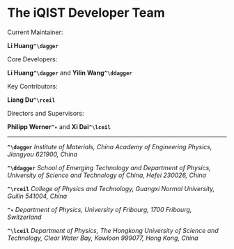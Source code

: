 # The iQIST Developer Team

Current Maintainer:

**Li Huang``^\dagger``**

Core Developers:

**Li Huang``^\dagger``** and **Yilin Wang``^\ddagger``**

Key Contributors:

**Liang Du``^\rceil``**

Directors and Supervisors:

**Philipp Werner``^✶``** and **Xi Dai``^\lceil``**

---

**``^\dagger``** *Institute of Materials, China Academy of Engineering Physics, Jiangyou 621900, China*

**``^\ddagger``** *School of Emerging Technology and Department of Physics, University of Science and Technology of China, Hefei 230026, China*

**``^\rceil``** *College of Physics and Technology, Guangxi Normal University, Guilin 541004, China*

**``^✶``** *Department of Physics, University of Fribourg, 1700 Fribourg, Switzerland*

**``^\lceil``** *Department of Physics, The Hongkong University of Science and Technology,
Clear Water Bay, Kowloon 999077, Hong Kong, China*
